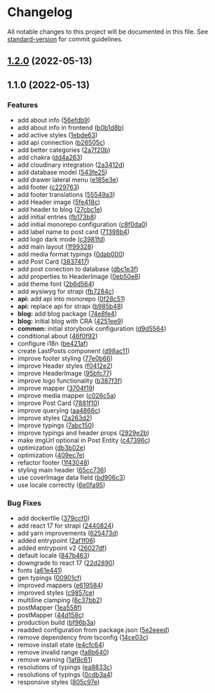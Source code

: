 # Changelog

All notable changes to this project will be documented in this file. See [standard-version](https://github.com/conventional-changelog/standard-version) for commit guidelines.

## [1.2.0](https://github.com/yisuses/whemotion/compare/v1.1.0...v1.2.0) (2022-05-13)

## 1.1.0 (2022-05-13)


### Features

* add about info ([56efdb9](https://github.com/yisuses/whemotion/commit/56efdb98b6d565fcca82c754900e8d869a04d11c))
* add about info in frontend ([b0b1d8b](https://github.com/yisuses/whemotion/commit/b0b1d8b8453e48e3b496ca650c3a4dd49c7ad19a))
* add active styles ([1ebde63](https://github.com/yisuses/whemotion/commit/1ebde631da298e716b07e74d6df0bd316a25bc03))
* add api connection ([b26505c](https://github.com/yisuses/whemotion/commit/b26505ca83237260474076446aa3be0a905e05f8))
* add better categories ([2a7f20b](https://github.com/yisuses/whemotion/commit/2a7f20bab46986fe8bb56e3dcf04cee058e2072e))
* add chakra ([dd4a263](https://github.com/yisuses/whemotion/commit/dd4a2637c1b25ca299f1003fa0b9d7bd9ae5e050))
* add cloudinary integration ([2a3412d](https://github.com/yisuses/whemotion/commit/2a3412d51b752542a47d4e0c03719ca355455e83))
* add database model ([543fe25](https://github.com/yisuses/whemotion/commit/543fe2599d4b9f53082f9702390ad87712a12d05))
* add drawer lateral menu ([e185e3e](https://github.com/yisuses/whemotion/commit/e185e3e5a6df0a6fd31180b253a2309921ccf440))
* add footer ([c229763](https://github.com/yisuses/whemotion/commit/c22976323c4f8267db189f63215d06746e8f6cac))
* add footer translations ([55549a3](https://github.com/yisuses/whemotion/commit/55549a3631b8e660026b3375e5b23275216a02c3))
* add Header image ([5fe418c](https://github.com/yisuses/whemotion/commit/5fe418c482e552351faf564500358e64fd420be1))
* add header to blog ([27cbc1e](https://github.com/yisuses/whemotion/commit/27cbc1efcdd193ed3f80d8e9d1b6c47c38e9b10d))
* add initial entries ([fb173b8](https://github.com/yisuses/whemotion/commit/fb173b843f97a4b5ac1896b74f72be74bdc09d3b))
* add initial monorepo configuration ([c8f0da0](https://github.com/yisuses/whemotion/commit/c8f0da0afe70ab942cd575a6a94d6a25aafb016a))
* add label name to post card ([71398b4](https://github.com/yisuses/whemotion/commit/71398b437e6d3901c9b76177f188026bcae34473))
* add logo dark mode ([c3981fd](https://github.com/yisuses/whemotion/commit/c3981fdcb487246174f04e5ccde0a556432965a6))
* add main layout ([1f99328](https://github.com/yisuses/whemotion/commit/1f99328f1934eb8328414c47c788f13b601fd1b5))
* add media format typings ([0dab000](https://github.com/yisuses/whemotion/commit/0dab00002d932f889776a04b7ad85bf4abbacf2b))
* add Post Card ([3837417](https://github.com/yisuses/whemotion/commit/3837417c039fe5fd1cd599e529530b90f5985952))
* add post conection to database ([dbc1e3f](https://github.com/yisuses/whemotion/commit/dbc1e3f314cb5ce087d4389d70ccbddbd477d16b))
* add properties to HeaderImage ([0eb50e8](https://github.com/yisuses/whemotion/commit/0eb50e8d04b3c1a47166bb0017a24e0b980e5b72))
* add theme font ([2b6d564](https://github.com/yisuses/whemotion/commit/2b6d5644bd76c59040298bcba08caf726bd4c52a))
* add wysiwyg for strapi ([fb7284c](https://github.com/yisuses/whemotion/commit/fb7284ce5cf39a33cf7f8d59e6a4662d64f5bcc7))
* **api:** add api into monorepo ([0f28c51](https://github.com/yisuses/whemotion/commit/0f28c51ef13581ce4c2399da52b45ce91b46fc39))
* **api:** replace api for strapi ([b985b48](https://github.com/yisuses/whemotion/commit/b985b48ce530e14c8644b0a25afe4f7ed5d2d152))
* **blog:** add blog package ([74e8fe4](https://github.com/yisuses/whemotion/commit/74e8fe43cb51193c568f8d12eb84c371addacef0))
* **blog:** initial blog with CRA ([4251ee9](https://github.com/yisuses/whemotion/commit/4251ee9a5361efcf8683a5905ffdaf65976bc09e))
* **common:** initial storybook configuration ([d9d5564](https://github.com/yisuses/whemotion/commit/d9d556429d1c8ebb3a2eefc67317eafee654de20))
* conditional about ([46f0f92](https://github.com/yisuses/whemotion/commit/46f0f927b79503f351ac69afca49e533e460fcd1))
* configure i18n ([be421af](https://github.com/yisuses/whemotion/commit/be421af9b970aa9529ea66744af46827ec58c6e1))
* create LastPosts component ([d98ac11](https://github.com/yisuses/whemotion/commit/d98ac11f833b523e61b7e4cf87ba2cb7051a340d))
* improve footer styling ([77e0b66](https://github.com/yisuses/whemotion/commit/77e0b6611d37f449228ea4c8bf0c3c7725917fb3))
* improve Header styles ([f0412e2](https://github.com/yisuses/whemotion/commit/f0412e2437ec530dbbc92cab97c12026080d60ad))
* improve HeaderImage ([95bfc77](https://github.com/yisuses/whemotion/commit/95bfc77796f52dd46be436d00460f88caa12c128))
* improve logo functionality ([b387f3f](https://github.com/yisuses/whemotion/commit/b387f3fe19f9f0a197f618fa9e6069ae88588862))
* improve mapper ([3704f19](https://github.com/yisuses/whemotion/commit/3704f195b3821540d927ceaaf0dde7b950cf7b8f))
* improve media  mapper ([c026c5a](https://github.com/yisuses/whemotion/commit/c026c5a0b551f80025bf30e3c389806cb36ebf0c))
* improve Post Card ([7881f10](https://github.com/yisuses/whemotion/commit/7881f10cc1f3af4d5ef1d36788262912000ca513))
* improve querying ([aa4866c](https://github.com/yisuses/whemotion/commit/aa4866c40ced8b8bcc05e63a24874d137b812274))
* improve styles ([2a263d2](https://github.com/yisuses/whemotion/commit/2a263d2ae83b11ef18085a9632959934f34a7476))
* improve typings ([7abc150](https://github.com/yisuses/whemotion/commit/7abc150538b8b5a0cb7ad70667bee5a7c3507c22))
* improve typings and header props ([2929e2b](https://github.com/yisuses/whemotion/commit/2929e2b3a0d5db71972274030c6c3215890d198b))
* make imgUrl optional in Post Entity ([c47396c](https://github.com/yisuses/whemotion/commit/c47396cd6484eecc3b0689abbd8cfe66923c58d5))
* optimization ([db3b02e](https://github.com/yisuses/whemotion/commit/db3b02e456dd6ced048a418bf47f08adc0e942ef))
* optimization ([409ec7e](https://github.com/yisuses/whemotion/commit/409ec7ee956121008689809965f807949a223d0c))
* refactor footer ([1f43048](https://github.com/yisuses/whemotion/commit/1f43048bb9d82cb765423c6d636d8ac35b2d93c2))
* styling main header ([65cc736](https://github.com/yisuses/whemotion/commit/65cc73660a9e6d2bb8a93b74a27bdad13e37f426))
* use coverImage data field ([bd906c3](https://github.com/yisuses/whemotion/commit/bd906c375f19cd65cd57dbf40507875f1f5727a3))
* use locale correctly ([6e0fa95](https://github.com/yisuses/whemotion/commit/6e0fa95ef4ee066e9721ce54fe2ec29eab457f32))


### Bug Fixes

* add dockerfile ([379ccf0](https://github.com/yisuses/whemotion/commit/379ccf0dafde85e7c10aeb093a85968f561876b9))
* add react 17 for strapi ([2440824](https://github.com/yisuses/whemotion/commit/24408241f7776c532d4bca295a86fc8dea8cc8ee))
* add yarn improvements ([625473d](https://github.com/yisuses/whemotion/commit/625473dfa4e79d75a35494c1f5d65158a0efcf2f))
* added entrypoint ([2af1f06](https://github.com/yisuses/whemotion/commit/2af1f066c001534592c6b2fd898f6b8f1300002b))
* added entrypoint v2 ([26027df](https://github.com/yisuses/whemotion/commit/26027dfdc31e2c2d268c617bd90c8b07701e87f5))
* default locale ([847b463](https://github.com/yisuses/whemotion/commit/847b4631a70195b1b57292eb15276d409db1fc53))
* downgrade to react 17 ([22d2890](https://github.com/yisuses/whemotion/commit/22d289002add24674d3aa22487d02b985e36fab1))
* fonts ([a61e441](https://github.com/yisuses/whemotion/commit/a61e4417126821807078e3685fe3e154c739da37))
* gen typings ([00901cf](https://github.com/yisuses/whemotion/commit/00901cfec10a72a60243cd6b74fbd6e44543f57e))
* improved mappers ([e619584](https://github.com/yisuses/whemotion/commit/e61958482d4e47409c762d9f7b4bb07ecd47f073))
* improved styles ([c9857ce](https://github.com/yisuses/whemotion/commit/c9857ce3a2a4576e6f0029e279da0653e4d718c8))
* multiline clamping ([6c37bb2](https://github.com/yisuses/whemotion/commit/6c37bb29ad1ce51d186f10a868ae60330f548b93))
* postMapper ([1ea558f](https://github.com/yisuses/whemotion/commit/1ea558f59991ec99f72be06a7b0416d68ffeaf07))
* postMapper ([44d158c](https://github.com/yisuses/whemotion/commit/44d158cc9a8fc32145e23a153951697122688e3f))
* production build ([bf96b3a](https://github.com/yisuses/whemotion/commit/bf96b3a7308d686729d58ca29d401526560990f2))
* readded configuration from package.json ([5e2eeed](https://github.com/yisuses/whemotion/commit/5e2eeed00d3bd4bc79cb0c9247581a3609896f13))
* remove dependency from tsconfig ([14ce03c](https://github.com/yisuses/whemotion/commit/14ce03c68a55bf0adfc6b1320e97cd97a3d4f38f))
* remove install state ([e4cfc64](https://github.com/yisuses/whemotion/commit/e4cfc648dcdfc432091166b4452ce79ca2270609))
* remove invalid range ([fa8b640](https://github.com/yisuses/whemotion/commit/fa8b640b05775645d1ad69c65f8e8c46f8f07aa2))
* remove warning ([1af8c61](https://github.com/yisuses/whemotion/commit/1af8c6166d08f39fd9eb72b0444542eeedda71b1))
* resolutions of typings ([ea8833c](https://github.com/yisuses/whemotion/commit/ea8833c5ac8c968ffc6f9064fc818a6b8e583ed6))
* resolutions of typings ([0cdb3a4](https://github.com/yisuses/whemotion/commit/0cdb3a4e030aa532ec13721255afaf3abfe66eb9))
* responsive styles ([805c97e](https://github.com/yisuses/whemotion/commit/805c97e0a79581d7afa6e38f8a449e85e483b864))
